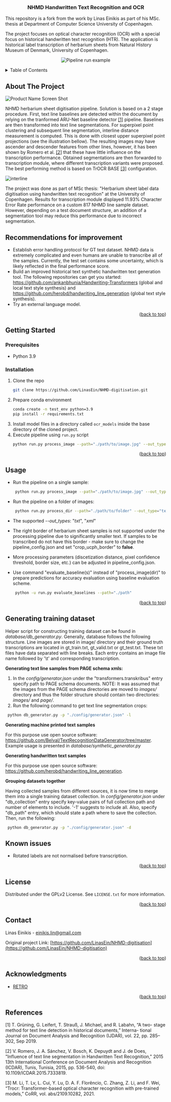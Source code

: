 <a name="readme-top"></a>

<!-- PROJECT LOGO -->
<br />
<div align="center">
  <h3 align="center">NHMD Handwritten Text Recognition and OCR</h3>

  <p align="Left">
    This repository is a fork from the work by Linas Einikis
    as part of his MSc. thesis at Department of Computer Science University of Copenhagen.
  </p>

  <p align="Left">
The project focuses on optical character recognition (OCR) with a special focus on historical handwritten text recognition (HTR).
The application is historical label transcription of herbarium sheets from Natural History Museum of Denmark, University of Copenhagen.
  </p>


  <p>

![Pipeline run example][pipeline-example]

  </p>
</div>

<!-- TABLE OF CONTENTS -->
<details>
  <summary>Table of Contents</summary>
  <ol>
    <li><a href="#about-the-project">About The Project</a></li>
    <li><a href="#about-the-project">Recommendations for improvement</a></li>
    <li>
      <a href="#getting-started">Getting Started</a>
      <ul>
        <li><a href="#prerequisites">Prerequisites</a></li>
        <li><a href="#installation">Setup</a></li>
      </ul>
    </li>
    <li><a href="#usage">Usage</a></li>
    <li><a href="#dataset">Generating training dataset</a></li>
    <li><a href="#known-issues">Known issues</a></li>
    <li><a href="#license">License</a></li>
    <li><a href="#contact">Contact</a></li>
    <li><a href="#acknowledgments">Acknowledgments</a></li>
    <li><a href="#acknowledgments">References</a></li>
  </ol>
</details>

<!-- ABOUT THE PROJECT -->

## About The Project

![Product Name Screen Shot][pipeline-screenshot]

NHMD herbarium sheet digitisation pipeline. Solution is based on a 2 stage procedure. First, text line baselines are detected within the document by relying on the tranformed ARU-Net baseline detector [[1]](#1) pipeline. Baselines are then transformed into text line segmentations. For superpixel point clustering and subsequent line segmentation, interline distance measurement is computed. This is done with closest upper superpixel point projections (see the illustration bellow). The resulting images may have ascender and descender features from other lines, however, it has been shown by Romero et al. [[2]](#2) that these have little influence on the transcription performance. Obtained segmentations are then forwarded to transcription module, where different transcription variants were proposed. The best performing method is based on TrOCR BASE [[3]](#3) configuration.

![interline][interline-screenshot]

The project was done as part of MSc thesis: "Herbarium sheet label data digitisation using handwritten text recognition" at the University of Copenhagen. Results for transcription module displayed 11.93% Character Error Rate performance on a custom 817 NHMD line sample dataset. However, depending on a test document structure, an addition of a segmentation tool may reduce this performance due to incorrect segmentation.

## Recommendations for improvement

- Establish error handling protocol for GT test dataset. NHMD data is extremely complicated and even humans are unable to transcribe all of the samples. Currently, the test set contains some uncertainty, which is likely reflected in the final performance score.
- Build an improved historical text synthetic handwritten text generation tool. The following repositories can get you started: https://github.com/ankanbhunia/Handwriting-Transformers (global and local text style synthesis) and https://github.com/herobd/handwriting_line_generation (global text style synthesis).
- Try an external language model.

<p align="right">(<a href="#readme-top">back to top</a>)</p>

<!-- GETTING STARTED -->

## Getting Started

### Prerequisites

- Python 3.9


### Installation

1. Clone the repo
   ```sh
   git clone https://github.com/LinasEin/NHMD-digitisation.git
   ```
2. Prepare conda environment
   ```sh
   conda create -n test_env python=3.9
   pip install -r requirements.txt
   ```
3. Install model files in a directory called `ocr_models` inside the base directory of the cloned project.
4. Execute pipeline using `run.py` script
   ```sh
   python run.py process_image --path="./path/to/image.jpg" --out_type="txt" --save_images=True --out_dir='./out'
   ```

<p align="right">(<a href="#readme-top">back to top</a>)</p>

<!-- USAGE EXAMPLES -->

## Usage

- Run the pipeline on a single sample:

  ```sh
   python run.py process_image --path="./path/to/image.jpg" --out_type="txt" --save_images=True --out_dir='./out'
  ```

- Run the pipeline on a folder of images:

  ```sh
   python run.py process_dir --path="./path/to/folder" --out_type="txt" --save_images=True --out_dir='./out'
  ```

- The supported <i>--out_types</i>: "<i>txt</i>", "<i>xml</i>"

- The right border of herbarium sheet samples is not supported under the processing pipeline due to significantly smaller text. If samples to be transcribed do not have this border - make sure to change the pipeline_config.json and set "crop_ucph_border" to <b>false</b>.

- More processing parameters (discetization distance, pixel confidence threshold, border size, etc.) can be adjusted in pipeline_config.json.

- Use command "evaluate_baseline(s)" instead of "process_image(dir)" to prepare predictions for accuracy evaluation using baseline evaluation scheme.
  ```sh
   python -u run.py evaluate_baselines --path="./path"
  ```

<p align="right">(<a href="#readme-top">back to top</a>)</p>

## Generating training dataset

Helper script for constructing training dataset can be found in <i>database/db_generator.py</i>. Generally, database follows the following structure. Line images are stored in image/ directory and their ground truth transcriptions are located in gt_train.txt, gt_valid.txt or gt_test.txt. These txt files have data separated with line breaks. Each entry contains an image file name followed by '\t' and corresponding transcription.

<b>Generating text line samples from PAGE schema xmls:</b>

1. In the <i>config/generator.json</i> under the "transformers.transkribus" entry specify path to PAGE schema documents. NOTE: It was assumed that the images from the PAGE schema directories are moved to <i>images/</i> directory and thus the folder structure should contain two directories: <i>images/</i> and <i>page/</i>.
2. Run the following command to get text line segmentation crops:

```sh
 python db_generator.py -p "./config/generator.json" -l
```

<b>Generating machine printed text samples</b>

For this purpose use open source software: https://github.com/Belval/TextRecognitionDataGenerator/tree/master. Example usage is presented in <i>database/synthetic_generator.py</i>

<b>Generating handwritten text samples</b>

For this purpose use open source software: https://github.com/herobd/handwriting_line_generation.

<b>Grouping datasets together</b>

Having collected samples from different sources, it is now time to merge them into a single training dataset collection. In <i>config/generator.json</i> under "db_collection" entry specify key-value pairs of full collection path and number of elements to include. '-1' suggests to include all. Also, specify "db_path" entry, which should state a path where to save the collection. Then,
run the following:

```sh
 python db_generator.py -p "./config/generator.json" -d
```

## Known issues

- Rotated labels are not normalised before transcription.

<p align="right">(<a href="#readme-top">back to top</a>)</p>

<!-- LICENSE -->

## License

Distributed under the GPLv2 License. See `LICENSE.txt` for more information.

<p align="right">(<a href="#readme-top">back to top</a>)</p>

<!-- CONTACT -->

## Contact

Linas Einikis - einikis.lin@gmail.com

Original project Link: [https://github.com/LinasEin/NHMD-digitisation](https://github.com/LinasEin/NHMD-digitisation)

<p align="right">(<a href="#readme-top">back to top</a>)</p>

<!-- ACKNOWLEDGMENTS -->

## Acknowledgments

- [RETRO](https://www.retrodigitalisering.dk/)

<p align="right">(<a href="#readme-top">back to top</a>)</p>

## References

<a id="1">[1]</a>
T. Grüning, G. Leifert, T. Strauß, J. Michael, and R. Labahn, “A two- stage method for text line detection in historical documents,” Interna- tional Journal on Document Analysis and Recognition (IJDAR), vol. 22, pp. 285–302, Sep 2019.

<a id="2">[2]</a>
V. Romero, J. A. Sánchez, V. Bosch, K. Depuydt and J. de Does, "Influence of text line segmentation in Handwritten Text Recognition," 2015 13th International Conference on Document Analysis and Recognition (ICDAR), Tunis, Tunisia, 2015, pp. 536-540, doi: 10.1109/ICDAR.2015.7333819.

<a id="3">[3]</a>
M. Li, T. Lv, L. Cui, Y. Lu, D. A. F. Florêncio, C. Zhang, Z. Li, and F. Wei, “Trocr: Transformer-based optical character recognition with pre-trained models,” CoRR, vol. abs/2109.10282, 2021.

<!-- MARKDOWN LINKS & IMAGES -->
<!-- https://www.markdownguide.org/basic-syntax/#reference-style-links -->

[pipeline-screenshot]: resources/pipeline.png
[pipeline-example]: resources/example.png
[interline-screenshot]: resources/interline.png
